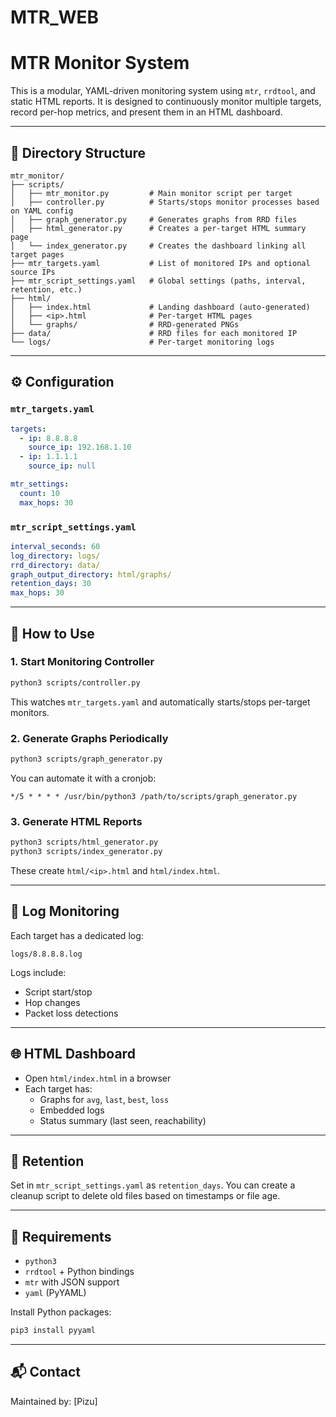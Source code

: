 # MTR_WEB

# MTR Monitor System

This is a modular, YAML-driven monitoring system using `mtr`, `rrdtool`, and static HTML reports. It is designed to continuously monitor multiple targets, record per-hop metrics, and present them in an HTML dashboard.

---

## 📁 Directory Structure

```
mtr_monitor/
├── scripts/
│   ├── mtr_monitor.py         # Main monitor script per target
│   ├── controller.py          # Starts/stops monitor processes based on YAML config
│   ├── graph_generator.py     # Generates graphs from RRD files
│   ├── html_generator.py      # Creates a per-target HTML summary page
│   └── index_generator.py     # Creates the dashboard linking all target pages
├── mtr_targets.yaml           # List of monitored IPs and optional source IPs
├── mtr_script_settings.yaml   # Global settings (paths, interval, retention, etc.)
├── html/
│   ├── index.html             # Landing dashboard (auto-generated)
│   ├── <ip>.html              # Per-target HTML pages
│   └── graphs/                # RRD-generated PNGs
├── data/                      # RRD files for each monitored IP
└── logs/                      # Per-target monitoring logs
```

---

## ⚙️ Configuration

### `mtr_targets.yaml`

```yaml
targets:
  - ip: 8.8.8.8
    source_ip: 192.168.1.10
  - ip: 1.1.1.1
    source_ip: null

mtr_settings:
  count: 10
  max_hops: 30
```

### `mtr_script_settings.yaml`

```yaml
interval_seconds: 60
log_directory: logs/
rrd_directory: data/
graph_output_directory: html/graphs/
retention_days: 30
max_hops: 30
```

---

## 🚀 How to Use

### 1. Start Monitoring Controller

```bash
python3 scripts/controller.py
```

This watches `mtr_targets.yaml` and automatically starts/stops per-target monitors.

### 2. Generate Graphs Periodically

```bash
python3 scripts/graph_generator.py
```

You can automate it with a cronjob:

```cron
*/5 * * * * /usr/bin/python3 /path/to/scripts/graph_generator.py
```

### 3. Generate HTML Reports

```bash
python3 scripts/html_generator.py
python3 scripts/index_generator.py
```

These create `html/<ip>.html` and `html/index.html`.

---

## 🧪 Log Monitoring

Each target has a dedicated log:
```
logs/8.8.8.8.log
```

Logs include:
- Script start/stop
- Hop changes
- Packet loss detections

---

## 🌐 HTML Dashboard

- Open `html/index.html` in a browser
- Each target has:
  - Graphs for `avg`, `last`, `best`, `loss`
  - Embedded logs
  - Status summary (last seen, reachability)

---

## 🧹 Retention

Set in `mtr_script_settings.yaml` as `retention_days`. You can create a cleanup script to delete old files based on timestamps or file age.

---

## 🔧 Requirements

- `python3`
- `rrdtool` + Python bindings
- `mtr` with JSON support
- `yaml` (PyYAML)

Install Python packages:
```bash
pip3 install pyyaml
```

---

## 📬 Contact

Maintained by: [Pizu]
